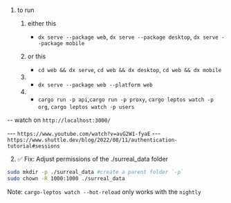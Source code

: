 1. to run
    1. either this
        - `dx serve --package web`, `dx serve --package desktop`, `dx serve --package mobile`
    2. or this
        - `cd web && dx serve`, `cd web && dx desktop`, `cd web && dx mobile`
    3. 
        - `dx serve --package web --platform web`

    4. 
        -   `cargo run -p api`,`cargo run -p proxy`, `cargo leptos watch -p org`, `cargo leptos watch -p users`

 -- watch on `http://localhost:3000/`

 --- `https://www.youtube.com/watch?v=avG2W1-fyaE`
--- `https://www.shuttle.dev/blog/2022/08/11/authentication-tutorial#sessions`

2. ✅ Fix: Adjust permissions of the ./surreal_data folder
```bash
sudo mkdir -p ./surreal_data #create a parent folder `-p`
sudo chown -R 1000:1000 ./surreal_data
```

Note: `cargo-leptos watch --hot-reload` only works with the `nightly`

<!-- https://github.com/MikeCode00/Dioxus-Full-Stack-SQLite-To-Do-App/blob/main/Cargo.toml -->

